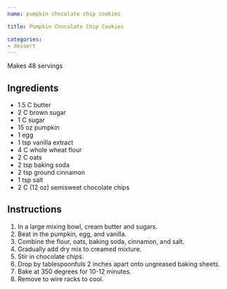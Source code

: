 ```yaml
---
name: pumpkin chocolate chip cookies

title: Pumpkin Chocolate Chip Cookies

categories:
- dessert
---
```


Makes 48 servings

## Ingredients
- 1.5 C butter
- 2 C   brown sugar
- 1 C   sugar
- 15 oz pumpkin
- 1     egg
- 1 tsp vanilla extract
- 4 C   whole wheat flour
- 2 C   oats
- 2 tsp baking soda
- 2 tsp ground cinnamon
- 1 tsp salt
- 2 C (12 oz) semisweet chocolate chips

## Instructions
1. In a large mixing bowl, cream butter and sugars.
1. Beat in the pumpkin, egg, and vanilla.
1. Combine the flour, oats, baking soda, cinnamon, and salt.
1. Gradually add dry mix to creamed mixture.
1. Stir in chocolate chips.
1. Drop by tablespoonfuls 2 inches apart onto ungreased baking sheets.
1. Bake at 350 degrees for 10-12 minutes.
1. Remove to wire racks to cool.
